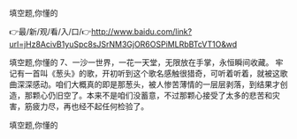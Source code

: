填空题,你懂的

👉最/新/观/看/入/口/👉http://www.baidu.com/link?url=jHz8AcivB1yuSpc8sJSrNM3GjOR6OSPiMLRbBTcVT1O&wd

填空题,你懂的	7、一沙一世界，一花一天堂，无限放在手掌，永恒瞬间收藏。
牢记有一首叫《葱头》的歌，开初听到这个歌名感触很猎奇，可听着听着，就被这歌曲深深感动。咱们大概真的即是那葱头，被人惨苦薄情的一层层剥落，到结果才创造，那颗心仍旧空了。本来不是咱们没蓄意，不过那颗心接受了太多的悲苦和灾害，筋疲力尽，再也经不起任何检验了。


填空题,你懂的
